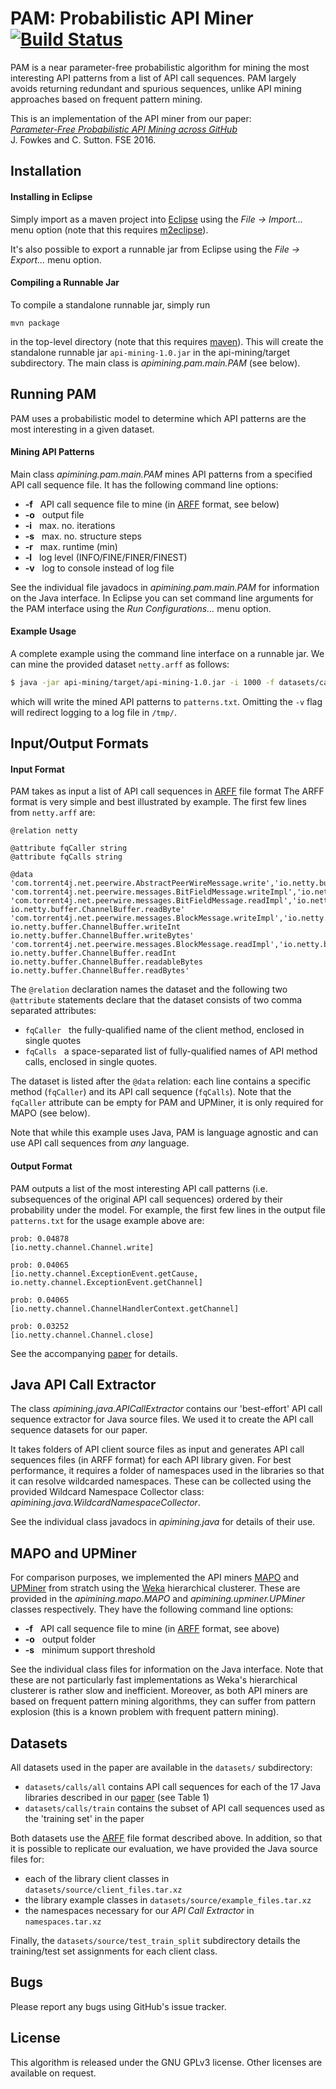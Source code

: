 PAM: Probabilistic API Miner [![Build Status](https://travis-ci.org/mast-group/api-mining.svg?branch=master)](https://travis-ci.org/mast-group/api-mining)
================
 
PAM is a near parameter-free probabilistic algorithm for mining the most interesting API patterns from a list of API call sequences. PAM largely avoids returning redundant and spurious sequences, unlike API mining approaches based on frequent pattern mining.

This is an implementation of the API miner from our paper:  
[*Parameter-Free Probabilistic API Mining across GitHub*](http://arxiv.org/abs/1512.05558)  
J. Fowkes and C. Sutton. FSE 2016.   


Installation 
------------

#### Installing in Eclipse

Simply import as a maven project into [Eclipse](https://eclipse.org/) using the *File -> Import...* menu option (note that this requires [m2eclipse](http://eclipse.org/m2e/)). 

It's also possible to export a runnable jar from Eclipse using the *File -> Export...* menu option.

#### Compiling a Runnable Jar

To compile a standalone runnable jar, simply run

```
mvn package
```

in the top-level directory (note that this requires [maven](https://maven.apache.org/)). This will create the standalone runnable jar ```api-mining-1.0.jar``` in the api-mining/target subdirectory. The main class is *apimining.pam.main.PAM* (see below).


Running PAM
-----------

PAM uses a probabilistic model to determine which API patterns are the most interesting in a given dataset.  

#### Mining API Patterns 

Main class *apimining.pam.main.PAM* mines API patterns from a specified API call sequence file. It has the following command line options:

* **-f**  &nbsp;  API call sequence file to mine (in [ARFF](https://weka.wikispaces.com/ARFF+%28stable+version%29) format, see below)
* **-o**  &nbsp;  output file
* **-i**  &nbsp;  max. no. iterations
* **-s**  &nbsp;  max. no. structure steps
* **-r**  &nbsp;  max. runtime (min)
* **-l**  &nbsp;  log level (INFO/FINE/FINER/FINEST)
* **-v**  &nbsp;  log to console instead of log file   

See the individual file javadocs in *apimining.pam.main.PAM* for information on the Java interface.
In Eclipse you can set command line arguments for the PAM interface using the *Run Configurations...* menu option. 

#### Example Usage

A complete example using the command line interface on a runnable jar. We can mine the provided dataset ```netty.arff``` as follows: 

  ```sh 
  $ java -jar api-mining/target/api-mining-1.0.jar -i 1000 -f datasets/calls/all/netty.arff -o patterns.txt -v 
  ```

which will write the mined API patterns to ```patterns.txt```. Omitting the ```-v``` flag will redirect logging to a log file in ```/tmp/```. 

Input/Output Formats
--------------------

#### Input Format

PAM takes as input a list of API call sequences in [ARFF](https://weka.wikispaces.com/ARFF+%28stable+version%29) file format
The ARFF format is very simple and best illustrated by example. The first few lines from ```netty.arff``` are:

```text
@relation netty

@attribute fqCaller string
@attribute fqCalls string

@data
'com.torrent4j.net.peerwire.AbstractPeerWireMessage.write','io.netty.buffer.ChannelBuffer.writeByte'
'com.torrent4j.net.peerwire.messages.BitFieldMessage.writeImpl','io.netty.buffer.ChannelBuffer.writeByte'
'com.torrent4j.net.peerwire.messages.BitFieldMessage.readImpl','io.netty.buffer.ChannelBuffer.readable io.netty.buffer.ChannelBuffer.readByte'
'com.torrent4j.net.peerwire.messages.BlockMessage.writeImpl','io.netty.buffer.ChannelBuffer.writeInt io.netty.buffer.ChannelBuffer.writeInt io.netty.buffer.ChannelBuffer.writeBytes'
'com.torrent4j.net.peerwire.messages.BlockMessage.readImpl','io.netty.buffer.ChannelBuffer.readInt io.netty.buffer.ChannelBuffer.readInt io.netty.buffer.ChannelBuffer.readableBytes io.netty.buffer.ChannelBuffer.readBytes'
```

The ```@relation``` declaration names the dataset and the following two ```@attribute``` statements declare that the dataset consists of two comma separated attributes:   
* ```fqCaller``` &nbsp; the fully-qualified name of the client method, enclosed in single quotes  
* ```fqCalls``` &nbsp; a space-separated list of fully-qualified names of API method calls, enclosed in single quotes.

The dataset is listed after the ```@data``` relation: each line contains a specific method (```fqCaller```) and its API call 
sequence (```fqCalls```). Note that the ```fqCaller``` attribute can be empty for PAM and UPMiner, it is only required for MAPO (see below).

Note that while this example uses Java, PAM is language agnostic and can use API call sequences from *any* language.

#### Output Format

PAM outputs a list of the most interesting API call patterns (i.e. subsequences of the original API call sequences) ordered by their probability under the model. 
For example, the first few lines in the output file ```patterns.txt``` for the usage example above are:

```text
prob: 0.04878
[io.netty.channel.Channel.write]

prob: 0.04065
[io.netty.channel.ExceptionEvent.getCause, io.netty.channel.ExceptionEvent.getChannel]

prob: 0.04065
[io.netty.channel.ChannelHandlerContext.getChannel]

prob: 0.03252
[io.netty.channel.Channel.close]
```

See the accompanying [paper](http://arxiv.org/abs/1512.05558) for details.


Java API Call Extractor
-----------------------

The class *apimining.java.APICallExtractor* contains our 'best-effort' API call sequence extractor for Java source files. 
We used it to create the API call sequence datasets for our paper.  

It takes folders of API client source files as input and generates API call sequences files (in ARFF format) for each API library given. For best performance, it requires a folder of namespaces used in the libraries so that it can resolve wildcarded namespaces. These can be collected using the provided Wildcard Namespace Collector class: *apimining.java.WildcardNamespaceCollector*. 

See the individual class javadocs in *apimining.java* for details of their use.


MAPO and UPMiner
----------------

For comparison purposes, we implemented the API miners [MAPO](https://www.cs.sfu.ca/~jpei/publications/Mapo-ecoop09.pdf) and [UPMiner](https://www.microsoft.com/en-us/research/wp-content/uploads/2016/07/miningsuccincthighcoverageapiusagepatternsfromsourcecode.pdf) from stratch using the [Weka](http://www.cs.waikato.ac.nz/ml/weka/) hierarchical clusterer. These are provided in the 
*apimining.mapo.MAPO* and *apimining.upminer.UPMiner* classes respectively. They have the following command line options:

* **-f**  &nbsp;  API call sequence file to mine (in [ARFF](https://weka.wikispaces.com/ARFF+%28stable+version%29) format, see above)
* **-o**  &nbsp;  output folder
* **-s**  &nbsp;  minimum support threshold

See the individual class files for information on the Java interface. Note that these are not particularly fast implementations as Weka's hierarchical clusterer is rather slow and inefficient. 
Moreover, as both API miners are based on frequent pattern mining algorithms, they can suffer from pattern explosion (this is a known problem with frequent pattern mining).


Datasets
--------

All datasets used in the paper are available in the ```datasets/``` subdirectory: 
* ```datasets/calls/all``` contains API call sequences for each of the 17 Java libraries described in our [paper](http://arxiv.org/abs/1512.05558) (see Table 1)
* ```datasets/calls/train``` contains the subset of API call sequences used as the 'training set' in the paper
 
Both datasets use the [ARFF](https://weka.wikispaces.com/ARFF+%28stable+version%29) file format described above. In addition, so that it is possible to replicate our evaluation, we have provided the Java source files for:
* each of the library client classes in ```datasets/source/client_files.tar.xz``` 
* the library example classes in ```datasets/source/example_files.tar.xz``` 
* the namespaces necessary for our *API Call Extractor* in ```namespaces.tar.xz```

Finally, the ```datasets/source/test_train_split``` subdirectory details the training/test set assignments for each client class.


Bugs
----

Please report any bugs using GitHub's issue tracker.


License
-------

This algorithm is released under the GNU GPLv3 license. Other licenses are available on request.
